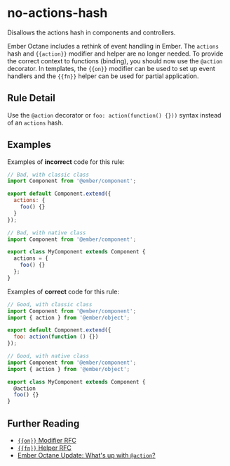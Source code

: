 # no-actions-hash

Disallows the actions hash in components and controllers.

Ember Octane includes a rethink of event handling in Ember. The `actions` hash and `{{action}}` modifier and helper are no longer needed. To provide the correct context to functions (binding), you should now use the `@action` decorator. In templates, the `{{on}}` modifier can be used to set up event handlers and the `{{fn}}` helper can be used for partial application.

## Rule Detail

Use the `@action` decorator or `foo: action(function() {}))` syntax instead of an `actions` hash.

## Examples

Examples of **incorrect** code for this rule:

```js
// Bad, with classic class
import Component from '@ember/component';

export default Component.extend({
  actions: {
    foo() {}
  }
});
```

```js
// Bad, with native class
import Component from '@ember/component';

export class MyComponent extends Component {
  actions = {
    foo() {}
  };
}
```

Examples of **correct** code for this rule:

```js
// Good, with classic class
import Component from '@ember/component';
import { action } from '@ember/object';

export default Component.extend({
  foo: action(function () {})
});
```

```js
// Good, with native class
import Component from '@ember/component';
import { action } from '@ember/object';

export class MyComponent extends Component {
  @action
  foo() {}
}
```

## Further Reading

- [`{{on}}` Modifier RFC](https://github.com/emberjs/rfcs/pull/471)
- [`{{fn}}` Helper RFC](https://github.com/emberjs/rfcs/pull/470)
- [Ember Octane Update: What's up with `@action`?](https://www.pzuraq.com/ember-octane-update-action/)
